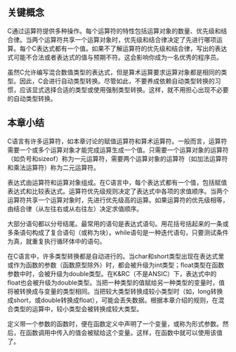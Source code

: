 ## 关键概念

​	C通过运算符提供多种操作。每个运算符的特性包括运算对象的数量、优先级和结合律。当两个运算符共享一个运算对象时，优先级和结合律决定了先进行哪项运算。每个C表达式都有一个值。如果不了解运算符的优先级和结合律，写出的表达式可能不合法或者表达式的值与预期不符。这会影响你成为一名优秀的程序员。

​	虽然C允许编写混合数值类型的表达式，但是算术运算要求运算对象都是相同的类型。因此，C会进行自动类型转换。尽管如此，不要养成依赖自动类型转换的习惯，应该显式选择合适的类型或使用强制类型转换。这样，就不用担心出现不必要的自动类型转换。

## 本章小结

​	C语言有许多运算符，如本章讨论的赋值运算符和算术运算符。一般而言，运算符需要一个或多个运算对象才能完成运算生成一个值。只需要一个运算对象的运算符（如负号和sizeof）称为一元运算符，需要两个运算对象的运算符（如加法运算符和乘法运算符）称为二元运算符。

​	表达式由运算符和运算对象组成。在C语言中，每个表达式都有一个值，包括赋值表达式和比较表达式。运算符优先级规则决定了表达式中各项的求值顺序。当两个运算符共享一个运算对象时，先进行优先级高的运算。如果运算符的优先级相等，由结合律（从左往右或从右往左）决定求值顺序。

​	大部分语句都以分号结尾。最常用的语句是表达式语句。用花括号括起来的一条或多条语句构成了复合语句（或称为块）。while语句是一种迭代语句，只要测试条件为真，就重复执行循环体中的语句。

​	在C语言中，许多类型转换都是自动进行的。当char和short类型出现在表达式里或作为函数的参数（函数原型除外）时，都会被升级为int类型；float类型在函数参数中时，会被升级为double类型。在K&RC（不是ANSIC）下，表达式中的float也会被升级为double类型。当把一种类型的值赋给另一种类型的变量时，值将被转换成与变量的类型相同。当把较大类型转换成较小类型时（如，long转换成short，或double转换成float），可能会丢失数据。根据本章介绍的规则，在混合类型的运算中，较小类型会被转换成较大类型。

​	定义带一个参数的函数时，便在函数定义中声明了一个变量，或称为形式参数。然后，在函数调用中传入的值会被赋给这个变量。这样，在函数中就可以使用该值了。
